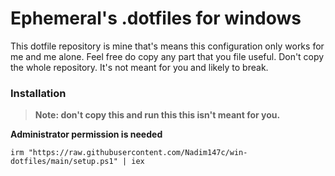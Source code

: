 # Ephemeral's .dotfiles for windows

This dotfile repository is mine that's means this configuration only works for me and me alone. Feel free do copy any part that you file useful. Don't copy the whole repository. It's not meant for you and likely to break.

### Installation

> **Note: don't copy this and run this this isn't meant for you.**

**Administrator permission is needed**

```pwsh
irm "https://raw.githubusercontent.com/Nadim147c/win-dotfiles/main/setup.ps1" | iex
```
